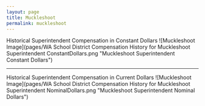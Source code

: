 ```yaml
---
layout: page
title: Muckleshoot
permalink: muckleshoot
---
```



Historical Superintendent Compensation in Constant Dollars
![Muckleshoot Image](pages/WA School District Compensation History for Muckleshoot Superintendent ConstantDollars.png "Muckleshoot Superintendent Constant Dollars")

___

Historical Superintendent Compensation in Current Dollars
![Muckleshoot Image](pages/WA School District Compensation History for Muckleshoot Superintendent NominalDollars.png "Muckleshoot Superintendent Nominal Dollars")
